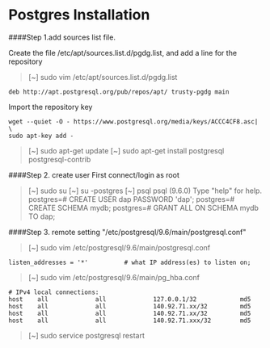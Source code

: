 
Postgres Installation
====
####Step 1.add sources list file.

Create the file /etc/apt/sources.list.d/pgdg.list, and add a line for the repository

>[~] sudo vim /etc/apt/sources.list.d/pgdg.list

    deb http://apt.postgresql.org/pub/repos/apt/ trusty-pgdg main

Import the repository key

    wget --quiet -O - https://www.postgresql.org/media/keys/ACCC4CF8.asc| \ 
    sudo apt-key add -

>[~] sudo apt-get update
>[~] sudo apt-get install postgresql postgresql-contrib
>
####Step 2. create user
First connect/login as root

>[~] sudo su
>[~] su -postgres
>[~] psql
> psql (9.6.0)
> Type "help" for help.
>  postgres=#  CREATE USER dap PASSWORD 'dap';
>  postgres=#  CREATE SCHEMA mydb;
>  postgres=# GRANT ALL ON SCHEMA mydb TO dap;

####Step 3. remote setting
"/etc/postgresql/9.6/main/postgresql.conf"
>[~] sudo vim /etc/postgresql/9.6/main/postgresql.conf

    listen_addresses = '*'          # what IP address(es) to listen on;

>[~] sudo vim /etc/postgresql/9.6/main/pg_hba.conf 

    # IPv4 local connections:
    host    all             all             127.0.0.1/32            md5
    host    all             all             140.92.71.xx/32         md5
    host    all             all             140.92.71.xx/32         md5
    host    all             all             140.92.71.xxx/32        md5

>[~] sudo service postgresql restart
